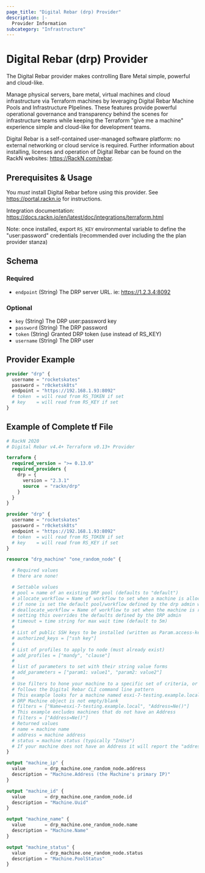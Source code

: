 ```yaml
---
page_title: "Digital Rebar (drp) Provider"
description: |-
  Provider Information
subcategory: "Infrastructure"
---
```

# Digital Rebar (drp) Provider

The Digital Rebar provider makes controlling Bare Metal simple, powerful and cloud-like.

Manage physical servers, bare metal, virtual machines and cloud infrastructure via Terraform machines by leveraging Digital Rebar Machine Pools and Infrastructure PIpelines. These features provide powerful operational governance and transparency behind the scenes for infrastructure teams while keeping the Terraform "give me a machine" experience simple and cloud-like for development teams.

Digital Rebar is a self-contained user-managed software platform: no external networking or cloud service is required. Further information about installing, licenses and operation of Digital Rebar can be found on the RackN websites: https://RackN.com/rebar.

## Prerequisites & Usage

You _must_ install Digital Rebar before using this provider. See https://portal.rackn.io for instructions.

Integration documentation: https://docs.rackn.io/en/latest/doc/integrations/terraform.html

Note: once installed, export `RS_KEY` environmental variable to define the "user:password" credentials (recommended over including the the plan provider stanza)

<!-- schema generated by tfplugindocs -->
## Schema

### Required

- `endpoint` (String) The DRP server URL. ie: https://1.2.3.4:8092

### Optional

- `key` (String) The DRP user:password key
- `password` (String) The DRP password
- `token` (String) Granted DRP token (use instead of RS_KEY)
- `username` (String) The DRP user

## Provider Example

```terraform
provider "drp" {
  username = "rocketskates"
  password = "r0cketsk8ts"
  endpoint = "https://192.168.1.93:8092"
  # token  = will read from RS_TOKEN if set
  # key    = will read from RS_KEY if set
}
```

## Example of Complete tf File

```terraform
# RackN 2020
# Digital Rebar v4.4+ Terraform v0.13+ Provider

terraform {
  required_version = ">= 0.13.0"
  required_providers {
    drp = {
      version = "2.3.1"
      source  = "rackn/drp"
    }
  }
}

provider "drp" {
  username = "rocketskates"
  password = "r0cketsk8ts"
  endpoint = "https://192.168.1.93:8092"
  # token  = will read from RS_TOKEN if set
  # key    = will read from RS_KEY if set
}

resource "drp_machine" "one_random_node" {

  # Required values
  # there are none!

  # Settable values
  # pool = name of an existing DRP pool (defaults to "default")
  # allocate_workflow = Name of workflow to set when a machine is allocated from the pool
  # if none is set the default pool/workflow defined by the drp admin will be used
  # deallocate_workflow = Name of workflow to set when the machine is released back to the pool
  # setting this overrides the defaults defined by the DRP admin
  # timeout = time string for max wait time (default to 5m)
  # 
  # List of public SSH keys to be installed (written as Param.access-keys)
  # authorized_keys = ["ssh key"]
  # 
  # List of profiles to apply to node (must already exist)
  # add_profiles = ["mandy", "clause"]
  #
  # list of parameters to set with their string value forms
  # add_parameters = ["param1: value1", "param2: value2"]
  #
  # Use filters to hone your machine to a specific set of criteria, or exclude them based on criteria
  # follows the Digital Rebar CLI command line pattern
  # This example looks for a machine named esxi-7-testing.example.local where the "Address" field on the
  # DRP Machine object is not empty/blank
  # filters = ["Name=esxi-7-testing.example.local", "Address=Ne()"]
  # This example excludes machines that do not have an Address
  # filters = ["Address=Ne()"]
  # Returned values
  # name = machine name
  # address = machine address
  # status = machine status (typically "InUse")
  # If your machine does not have an Address it will report the "address" as nil/null
}

output "machine_ip" {
  value       = drp_machine.one_random_node.address
  description = "Machine.Address (the Machine's primary IP)"
}

output "machine_id" {
  value       = drp_machine.one_random_node.id
  description = "Machine.Uuid"
}

output "machine_name" {
  value       = drp_machine.one_random_node.name
  description = "Machine.Name"
}

output "machine_status" {
  value       = drp_machine.one_random_node.status
  description = "Machine.PoolStatus"
}
```


